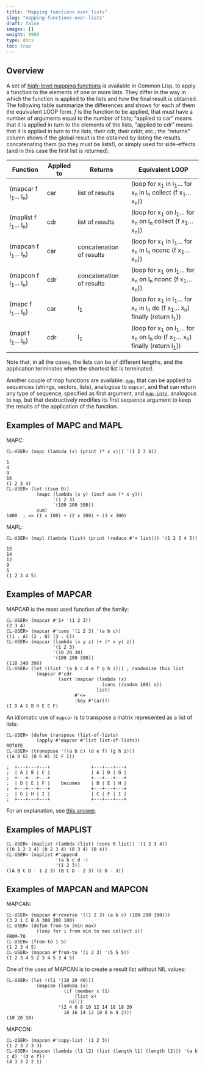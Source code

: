 ```yaml
---
title: "Mapping functions over lists"
slug: "mapping-functions-over-lists"
draft: false
images: []
weight: 9989
type: docs
toc: true
---
```


## Overview
A set of [high-level mapping functions](http://www.lispworks.com/documentation/HyperSpec/Body/f_mapc_.htm) is available in Common Lisp, to apply a function to the elements of one or more lists. They differ in the way in which the function is applied to the lists and how the final result is obtained. The following table summarize the differences and shows for each of them the equivalent LOOP form. *f* is the function to be applied, that must have a number of arguments equal to the number of lists; “applied to car” means that it is applied in turn to the elements of the lists, “applied to cdr” means that it is applied in turn to the lists, their cdr, their cddr, etc.; the “returns” column shows if the global result is the obtained by listing the results, concatenating them (so they must be lists!), or simply used for side-effects (and in this case the first list is returned).

Function | Applied to | Returns | Equivalent LOOP 
---------| ------------ | ------------ | -----------------
(mapcar f l<sub>1</sub>… l<sub>n</sub>) | car | list of results | (loop for x<sub>1</sub> in l<sub>1</sub>… for x<sub>n</sub> in l<sub>n</sub> collect (f x<sub>1</sub>… x<sub>n</sub>))
(maplist f l<sub>1</sub>… l<sub>n</sub>) | cdr | list of results | (loop for x<sub>1</sub> on l<sub>1</sub>… for x<sub>n</sub> on l<sub>n</sub> collect (f x<sub>1</sub>… x<sub>n</sub>))
(mapcan  f  l<sub>1</sub>… l<sub>n</sub>) | car | concatenation of results | (loop for x<sub>1</sub> in l<sub>1</sub>… for x<sub>n</sub> in l<sub>n</sub> nconc (f x<sub>1</sub>… x<sub>n</sub>))
(mapcon f  l<sub>1</sub>… l<sub>n</sub>) | cdr | concatenation of results | (loop for x<sub>1</sub> on l<sub>1</sub>… for x<sub>n</sub> on l<sub>n</sub> nconc (f x<sub>1</sub>… x<sub>n</sub>))
(mapc f  l<sub>1</sub>… l<sub>n</sub>) | car | l<sub>1</sub> | (loop for x<sub>1</sub> in l<sub>1</sub>… for x<sub>n</sub> in l<sub>n</sub> do (f x<sub>1</sub>… x<sub>n</sub>) finally (return l<sub>1</sub>))
(mapl f l<sub>1</sub>… l<sub>n</sub>) | cdr | l<sub>1</sub> | (loop for x<sub>1</sub> on l<sub>1</sub>… for x<sub>n</sub> on l<sub>n</sub> do (f x<sub>1</sub>… x<sub>n</sub>) finally (return l<sub>1</sub>))

Note that, in all the cases, the lists can be of different lengths, and the application terminates when the shortest list is terminated.

Another couple of map functions are available: [`map`](http://www.lispworks.com/documentation/HyperSpec/Body/f_map.htm), that can be applied to sequences (strings, vectors, lists), analogous to `mapcar`, and that can return any type of sequence, specified as first argument, and [`map-into`](http://www.lispworks.com/documentation/HyperSpec/Body/f_map_in.htm), analogous to `map`, but that destructively modifies its first sequence argument to keep the results of the application of the function.




## Examples of MAPC and MAPL
MAPC:

    CL-USER> (mapc (lambda (x) (print (* x x))) '(1 2 3 4))
    
    1 
    4 
    9 
    16 
    (1 2 3 4)
    CL-USER> (let ((sum 0))
               (mapc (lambda (x y) (incf sum (* x y)))
                     '(1 2 3)
                     '(100 200 300))
               sum)
    1400  ; => (1 x 100) + (2 x 200) + (3 x 300)

MAPL:

    CL-USER> (mapl (lambda (list) (print (reduce #'+ list))) '(1 2 3 4 5))
    
    15 
    14 
    12 
    9 
    5 
    (1 2 3 4 5)



## Examples of MAPCAR
MAPCAR is the most used function of the family:

    CL-USER> (mapcar #'1+ '(1 2 3))
    (2 3 4)
    CL-USER> (mapcar #'cons '(1 2 3) '(a b c))
    ((1 . A) (2 . B) (3 . C))
    CL-USER> (mapcar (lambda (x y z) (+ (* x y) z)) 
                     '(1 2 3) 
                     '(10 20 30) 
                     '(100 200 300))
    (110 240 390)
    CL-USER> (let ((list '(a b c d e f g h i))) ; randomize this list
               (mapcar #'cdr
                       (sort (mapcar (lambda (x)
                                       (cons (random 100) x))
                                     list)
                             #'<=
                             :key #'car)))
    (I D A G B H E C F)

An idiomatic use of `mapcar` is to transpose a matrix represented as a list of lists:

    CL-USER> (defun transpose (list-of-lists)
               (apply #'mapcar #'list list-of-lists))
    ROTATE
    CL-USER> (transpose '((a b c) (d e f) (g h i)))
    ((A D G) (B E H) (C F I))

    ;  +---+---+---+               +---+---+---+
    ;  | A | B | C |               | A | D | G |
    ;  +---+---+---+               +---+---+---+
    ;  | D | E | F |    becomes    | B | E | H |
    ;  +---+---+---+               +---+---+---+
    ;  | G | H | I |               | C | F | I |
    ;  +---+---+---+               +---+---+---+

For an explanation, see [this answer](http://stackoverflow.com/a/3513158/2382734).


## Examples of MAPLIST
    CL-USER> (maplist (lambda (list) (cons 0 list)) '(1 2 3 4))
    ((0 1 2 3 4) (0 2 3 4) (0 3 4) (0 4))
    CL-USER> (maplist #'append
                      '(a b c d -)
                      '(1 2 3))
    ((A B C D - 1 2 3) (B C D - 2 3) (C D - 3))


## Examples of MAPCAN and MAPCON
MAPCAN:

    CL-USER> (mapcan #'reverse '((1 2 3) (a b c) (100 200 300)))
    (3 2 1 C B A 300 200 100)
    CL-USER> (defun from-to (min max)
               (loop for i from min to max collect i))
    FROM-TO
    CL-USER> (from-to 1 5)
    (1 2 3 4 5)
    CL-USER> (mapcan #'from-to '(1 2 3) '(5 5 5))
    (1 2 3 4 5 2 3 4 5 3 4 5)

One of the uses of MAPCAN is to create a result list without NIL values:

    CL-USER> (let ((l1 '(10 20 40)))
               (mapcan (lambda (x)
                         (if (member x l1)
                             (list x)
                           nil))
                       '(2 4 6 8 10 12 14 16 18 20
                         18 16 14 12 10 8 6 4 2)))
    (10 20 10)


MAPCON:

    CL-USER> (mapcon #'copy-list '(1 2 3))
    (1 2 3 2 3 3)
    CL-USER> (mapcon (lambda (l1 l2) (list (length l1) (length l2))) '(a b c d) '(d e f))
    (4 3 3 2 2 1)



